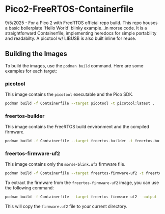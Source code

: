# Pico2-FreeRTOS-Containerfile
9/5/2025 - For a Pico 2 with FreeRTOS official repo build.  This repo houses a basic boilerplate 'Hello World' blinky example...in morse code.   It is a straightforward Containerfile, implementing heredocs for simple portability and readabilty.  A picotool w/ LIBUSB is also built inline for reuse.

## Building the Images

To build the images, use the `podman build` command. Here are some examples for each target:

### picotool

This image contains the `picotool` executable and the Pico SDK.

```bash
podman build -f Containerfile --target picotool -t picotool:latest .
```

### freertos-builder

This image contains the FreeRTOS build environment and the compiled firmware.

```bash
podman build -f Containerfile --target freertos-builder -t freertos-builder:latest .
```

### freertos-firmware-uf2

This image contains only the `morse-blink.uf2` firmware file.

```bash
podman build -f Containerfile --target freertos-firmware-uf2 -t freertos-firmware-uf2:latest .
```

To extract the firmware from the `freertos-firmware-uf2` image, you can use the following command:

```bash
podman build -f Containerfile --target freertos-firmware-uf2 --output .
```
This will copy the `firmware.uf2` file to your current directory.
